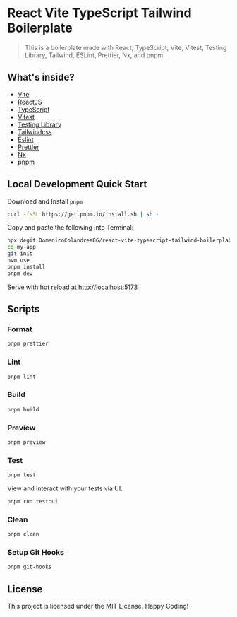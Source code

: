# React Vite TypeScript Tailwind Boilerplate

> This is a boilerplate made with React, TypeScript, Vite, Vitest, Testing Library, Tailwind, ESLint, Prettier, Nx, and pnpm.

## What's inside?

- [Vite](https://vitejs.dev)
- [ReactJS](https://reactjs.org)
- [TypeScript](https://www.typescriptlang.org)
- [Vitest](https://vitest.dev)
- [Testing Library](https://testing-library.com)
- [Tailwindcss](https://tailwindcss.com)
- [Eslint](https://eslint.org)
- [Prettier](https://prettier.io)
- [Nx](https://nx.dev/)
- [pnpm](https://pnpm.io/)

## Local Development Quick Start

Download and Install `pnpm`

```bash
curl -fsSL https://get.pnpm.io/install.sh | sh -
```

Copy and paste the following into Terminal:

```sh
npx degit DomenicoColandrea86/react-vite-typescript-tailwind-boilerplate my-app
cd my-app
git init
nvm use
pnpm install
pnpm dev
```

Serve with hot reload at [http://localhost:5173](http://localhost:5173)

## Scripts

### Format

```bash
pnpm prettier
```

### Lint

```bash
pnpm lint
```

### Build

```bash
pnpm build
```

### Preview

```bash
pnpm preview
```

### Test

```bash
pnpm test
```

View and interact with your tests via UI.

```bash
pnpm run test:ui
```

### Clean

```bash
pnpm clean
```

### Setup Git Hooks

```bash
pnpm git-hooks
```

## License

This project is licensed under the MIT License. Happy Coding!

